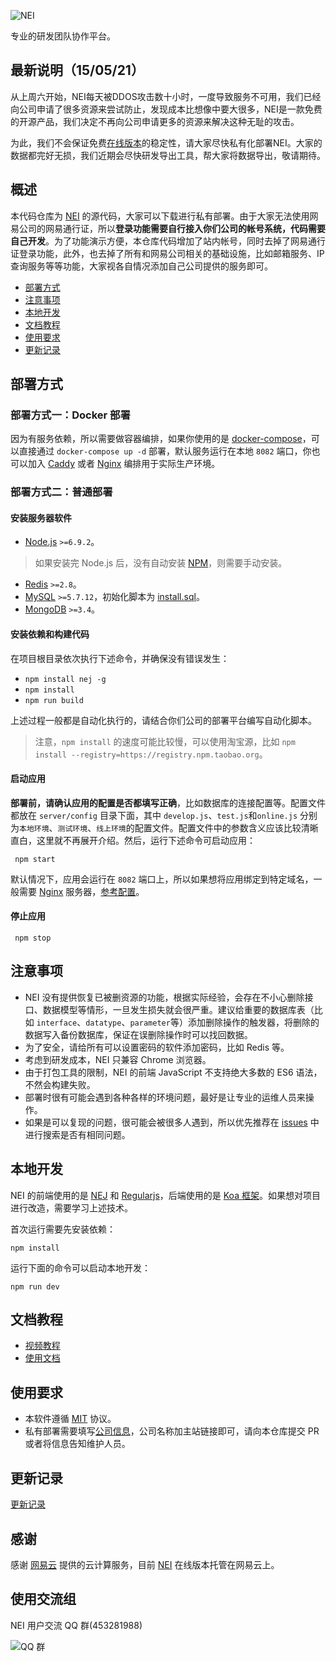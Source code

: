 ![NEI](https://neires.nos-eastchina1.126.net/logo.png)

专业的研发团队协作平台。

## 最新说明（15/05/21）
从上周六开始，NEI每天被DDOS攻击数十小时，一度导致服务不可用，我们已经向公司申请了很多资源来尝试防止，发现成本比想像中要大很多，NEI是一款免费的开源产品，我们决定不再向公司申请更多的资源来解决这种无耻的攻击。

为此，我们不会保证免费[在线版本](https://nei.netease.com)的稳定性，请大家尽快私有化部署NEI。大家的数据都完好无损，我们近期会尽快研发导出工具，帮大家将数据导出，敬请期待。

## 概述

本代码仓库为 [NEI](https://nei.netease.com) 的源代码，大家可以下载进行私有部署。由于大家无法使用网易公司的网易通行证，所以**登录功能需要自行接入你们公司的帐号系统，代码需要自己开发**。为了功能演示方便，本仓库代码增加了站内帐号，同时去掉了网易通行证登录功能，此外，也去掉了所有和网易公司相关的基础设施，比如邮箱服务、IP 查询服务等等功能，大家视各自情况添加自己公司提供的服务即可。

- [部署方式](#部署方式)
- [注意事项](#注意事项)
- [本地开发](#本地开发)
- [文档教程](#文档教程)
- [使用要求](#使用要求)
- [更新记录](#更新记录)

## 部署方式
### 部署方式一：Docker 部署

因为有服务依赖，所以需要做容器编排，如果你使用的是 [docker-compose](https://docs.docker.com/compose/)，可以直接通过 `docker-compose up -d` 部署，默认服务运行在本地 `8082` 端口，你也可以加入 [Caddy](https://caddyserver.com/) 或者 [Nginx](https://www.nginx.com/) 编排用于实际生产环境。

### 部署方式二：普通部署

#### 安装服务器软件

- [Node.js](https://nodejs.org/en/) `>=6.9.2`。
> 如果安装完 Node.js 后，没有自动安装 [NPM](https://www.npmjs.com/get-npm)，则需要手动安装。
- [Redis](https://redis.io/) `>=2.8`。
- [MySQL](https://www.mysql.com/) `>=5.7.12`，初始化脚本为 [install.sql](./docs/install.sql)。
- [MongoDB](https://www.mongodb.com/) `>=3.4`。

#### 安装依赖和构建代码
在项目根目录依次执行下述命令，并确保没有错误发生：

- `npm install nej -g`
- `npm install`
- `npm run build`

上述过程一般都是自动化执行的，请结合你们公司的部署平台编写自动化脚本。

> 注意，`npm install` 的速度可能比较慢，可以使用淘宝源，比如 `npm install --registry=https://registry.npm.taobao.org`。

#### 启动应用
**部署前，请确认应用的配置是否都填写正确**，比如数据库的连接配置等。配置文件都放在 `server/config` 目录下面，其中 `develop.js`、`test.js`和`online.js` 分别为`本地环境`、`测试环境`、`线上环境`的配置文件。配置文件中的参数含义应该比较清晰直白，这里就不再展开介绍。然后，运行下述命令可启动应用：

```shell
 npm start
```

默认情况下，应用会运行在 `8082` 端口上，所以如果想将应用绑定到特定域名，一般需要 [Nginx](https://www.nginx.com/) 服务器，[参考配置](./docs/sample.nginx.conf)。

#### 停止应用
```shell
 npm stop
```

## 注意事项
- NEI 没有提供恢复已被删资源的功能，根据实际经验，会存在不小心删除接口、数据模型等情形，一旦发生损失就会很严重。建议给重要的数据库表（比如 `interface`、`datatype`、`parameter`等）添加删除操作的触发器，将删除的数据写入备份数据库，保证在误删除操作时可以找回数据。
- 为了安全，请给所有可以设置密码的软件添加密码，比如 Redis 等。
- 考虑到研发成本，NEI 只兼容 Chrome 浏览器。
- 由于打包工具的限制，NEI 的前端 JavaScript 不支持绝大多数的 ES6 语法，不然会构建失败。
- 部署时很有可能会遇到各种各样的环境问题，最好是让专业的运维人员来操作。
- 如果是可以复现的问题，很可能会被很多人遇到，所以优先推荐在 [issues](https://github.com/x-orpheus/nei/issues) 中进行搜索是否有相同问题。

## 本地开发
NEI 的前端使用的是 [NEJ](https://github.com/genify/nej) 和 [Regularjs](https://github.com/regularjs/regular)，后端使用的是 [Koa 框架](https://koajs.com/)。如果想对项目进行改造，需要学习上述技术。

首次运行需要先安装依赖：

```shell
npm install
```

运行下面的命令可以启动本地开发：

```shell
npm run dev
```

## 文档教程
- [视频教程](https://nei.netease.com/tutorial)
- [使用文档](https://github.com/x-orpheus/nei-toolkit/blob/master/doc/NEI基本概念介绍.md)

## 使用要求
- 本软件遵循 [MIT](./LICENSE) 协议。
- 私有部署需要填写[公司信息](./COMPANY.md)，公司名称加主站链接即可，请向本仓库提交 PR 或者将信息告知维护人员。

## 更新记录
[更新记录](./CHANGELOG)

## 感谢
感谢 [网易云](http://www.163yun.com/) 提供的云计算服务，目前 [NEI](https://nei.netease.com) 在线版本托管在网易云上。

## 使用交流组
NEI 用户交流 QQ 群(453281988)

![QQ 群](https://neires.nos-eastchina1.126.net/nei_qq.jpeg)
